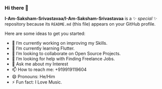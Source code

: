 ### Hi there 👋


**I-Am-Saksham-Srivastavaa/I-Am-Saksham-Srivastavaa** is a ✨ _special_ ✨ repository because its `README.md` (this file) appears on your GitHub profile.

Here are some ideas to get you started:

- 🔭 I’m currently working on improving my Skills.
- 🌱 I’m currently learning Flutter.
- 👯 I’m looking to collaborate on Open Source Projects.
- 🤔 I’m looking for help with Finding Freelance Jobs.
- 💬 Ask me about my Interest
- 📫 How to reach me: +919919119604
- 😄 Pronouns: He/Him
- ⚡ Fun fact: I Love Music.

